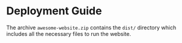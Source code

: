 # Deployment Guide

The archive `awesome-website.zip` contains the `dist/`
directory which includes all the necessary files to run the website.
